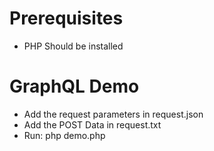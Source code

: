 # Prerequisites
* PHP Should be installed

# GraphQL Demo
* Add the request parameters in request.json
* Add the POST Data in request.txt
* Run: php demo.php 








